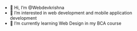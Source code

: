 - 👋 Hi, I’m @Webdevkrishna
- 👀 I’m interested in web development and mobile application development
- 🌱 I’m currently learning Web Design in my BCA course


<!---
Webdevkrishna/Webdevkrishna is a ✨ special ✨ repository because its `README.md` (this file) appears on your GitHub profile.
You can click the Preview link to take a look at your changes.
--->
